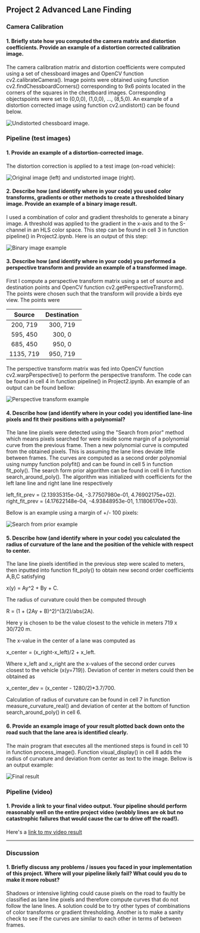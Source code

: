 ## Project 2 Advanced Lane Finding

[//]: # (Image References)

[image1]: ./output_images/chessboard_undistort.jpg
[image2]: ./output_images/test1_undistort.jpg
[image3]: ./output_images/test1_binary.jpg
[image4]: ./output_images/straight_lines1_birdseye.jpg
[image5]: ./output_images/test3_pixels.jpg
[image6]: ./output_images/test1_final.jpg
[video1]: ./test_videos.output/project_video.mp4


### Camera Calibration

#### 1. Briefly state how you computed the camera matrix and distortion coefficients. Provide an example of a distortion corrected calibration image.

The camera calibration matrix and distortion coefficients were computed using a set of chessboard images and OpenCV function cv2.calibrateCamera(). Image points were obtained using function cv2.findChessboardCorners() corresponding to 9x6 points located in the corners of the squares in the chestboard images. Corresponding objectspoints were set to (0,0,0), (1,0,0), ..., (8,5,0). An example of a distortion corrected image using function cv2.undistort() can be found below.

![Undistorted chessboard image.][image1]

### Pipeline (test images)

#### 1. Provide an example of a distortion-corrected image.

The distortion correction is applied to a test image (on-road vehicle):

![Original image (left) and undistorted image (right).][image2]

#### 2. Describe how (and identify where in your code) you used color transforms, gradients or other methods to create a thresholded binary image.  Provide an example of a binary image result.

I used a combination of color and gradient thresholds to generate a binary image. A threshold was applied to the gradient in the x-axis and to the S-channel in an HLS color space. This step can be found in cell 3 in function pipeline() in Project2.ipynb. Here is an output of this step:

![Binary image example][image3]

#### 3. Describe how (and identify where in your code) you performed a perspective transform and provide an example of a transformed image.

First I compute a perspective transform matrix using a set of source and destination points and OpenCV function cv2.getPerspectiveTransform(). The points were chosen such that the transform will provide a birds eye view. The points were

| Source        | Destination   | 
|:-------------:|:-------------:| 
| 200, 719      | 300, 719      | 
| 595, 450      | 300, 0        |
| 685, 450      | 950, 0        |
| 1135, 719     | 950, 719      |

The perspective transform matrix was fed into OpenCV function cv2.warpPerspective() to perform the perspective transform. The code can be found in cell 4 in function pipeline() in Project2.ipynb. An example of an output can be found bellow:

![Perspective transform example][image4]

#### 4. Describe how (and identify where in your code) you identified lane-line pixels and fit their positions with a polynomial?

The lane line pixels were detected using the "Search from prior" method which means pixels searched for were inside some margin  of a polynomial curve from the previous frame. Then a new polynomial curve is computed from the obtained pixels. This is assuming the lane lines deviate little between frames. The curves are computed as a second order polynomial using numpy function polyfit() and can be found in cell 5 in function fit_poly(). The search form prior algorithm can be found in cell 6 in function search_around_poly(). The algorithm was initialized with coefficients for the left lane line and right lane line respectively

left_fit_prev = (2.13935315e-04, -3.77507980e-01,  4.76902175e+02). 
right_fit_prev = (4.17622148e-04, -4.93848953e-01,  1.11806170e+03).


Bellow is an example using a margin of +/- 100 pixels:

![Search from prior example][image5]


#### 5. Describe how (and identify where in your code) you calculated the radius of curvature of the lane and the position of the vehicle with respect to center.

The lane line pixels identified in the previous step were scaled to meters, then inputted into function fit_poly() to obtain new second order coefficients A,B,C satisfying

x(y) = Ay^2 + By + C.

The radius of curvature could then be computed through

R = (1 + (2Ay + B)^2)^(3/2)/abs(2A).

Here y is chosen to be the value closest to the vehicle in meters 719 x 30/720 m.

The x-value in the center of a lane was computed as 

x_center = (x_right-x_left)/2 + x_left.

Where x_left and x_right are the x-values of the second order curves closest to the vehicle (x(y=719)).
Deviation of center in meters could then be obtained as

x_center_dev = (x_center - 1280/2)*3.7/700.

Calculation of radius of curvature can be found in cell 7 in function measure_curvature_real() and deviation of center at the bottom of function search_around_poly() in cell 6.

#### 6. Provide an example image of your result plotted back down onto the road such that the lane area is identified clearly.

The main program that executes all the mentioned steps is found in cell 10 in function process_image(). Function visual_display() in cell 8 adds the radius of curvature and deviation from center as text to the image. Bellow is an output example:

![Final result][image6]

### Pipeline (video)

#### 1. Provide a link to your final video output.  Your pipeline should perform reasonably well on the entire project video (wobbly lines are ok but no catastrophic failures that would cause the car to drive off the road!).

Here's a [link to my video result](./test_videos.output/project_video.mp4)

---

### Discussion

#### 1. Briefly discuss any problems / issues you faced in your implementation of this project.  Where will your pipeline likely fail?  What could you do to make it more robust?

Shadows or intensive lighting could cause pixels on the road to faultly be classified as lane line pixels and therefore compute curves that do not follow the lane lines. A solution could be to try other types of combinations of color transforms or gradient thresholding. Another is to make a sanity check to see if the curves are similar to each other in terms of  between frames.
